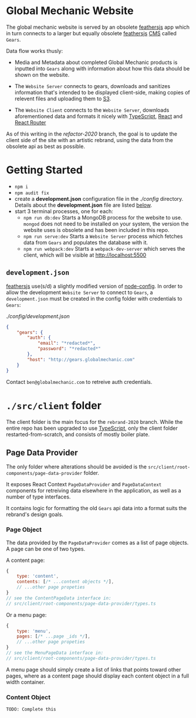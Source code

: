 # Global Mechanic Website

The global mechanic website is served by an obsolete [feathersjs](https://feathersjs.com/) app which in turn connects to a larger but equally obsolete [feathersjs](https://feathersjs.com/) [CMS](https://en.wikipedia.org/wiki/Content_management_system) called `Gears`.

Data flow works thusly:

- Media and Metadata about completed Global Mechanic products is inputted into `Gears` along with information about how this data should be shown on the website.

- The `Website Server` connects to gears, downloads and sanitizes information that's intended to be displayed client-side, making copies of relevent files and uploading them to [S3](https://aws.amazon.com/s3/).

- The `Website Client` connects to the `Website Server`, downloads aforementioned data and formats it nicely with [TypeScript](https://www.typescriptlang.org/), [React](https://reactjs.org/) and [React Router](https://reacttraining.com/react-router/web/guides/quick-start) 

As of this writing in the *refactor-2020* branch, the goal is to update the client side of the site with an artistic rebrand, using the data from the obsolete api as best as possible.

# Getting Started

- `npm i` 
- `npm audit fix` 
- create a **development.json** configuration file in the *./config* directory. Details about the **development.json** file are listed [below](#Development.JSON).
- start 3 terminal processes, one for each:
    - `npm run db:dev` Starts a MongoDB process for the website to use. `mongod` does not need to be installed on your system, the version the website uses is obsolete and has been included in this repo.
    - `npm run serve:dev` Starts a `Website Server` process which fetches data from `Gears` and populates the database with it.
    - `npm run webpack:dev` Starts a `webpack-dev-server` which serves the client, which will be visible at [http://localhost:5500]()

## `development.json`
[feathersjs](https://feathersjs.com/) use(s/d) a slightly modified version of [node-config](https://www.npmjs.com/package/config). In order to allow the development `Website Server` to connect to `Gears`, a `development.json` must be created in the config folder with credentials to `Gears`:

*./config/development.json*
```json
{
    "gears": {
        "auth": {
            "email": "*redacted*",
            "password": "*redacted*"
        },
        "host": "http://gears.globalmechanic.com"
    }
}
```

Contact `ben@globalmechanic.com` to retreive auth credentials.

# `./src/client` folder

The client folder is the main focus for the `rebrand-2020` branch. While the entire repo has been upgraded to use [TypeScript](https://www.typescriptlang.org/), only the client folder restarted-from-scratch, and consists of mostly boiler plate.

## Page Data Provider

The only folder where alterations should be avoided is the `src/client/root-components/page-data-provider` folder.

It exposes React Context `PageDataProvider` and `PageDataContext` components for retreiving data elsewhere in the application, as well as a number of type interfaces. 

It contains logic for formatting the old `Gears` api data into a format suits the rebrand's design goals. 

### Page Object

The data provided by the `PageDataProvider` comes as a list of page
objects. A page can be one of two types.

A content page:
```js
{
    type: 'content',
    contents: [/* ...content objects */],
    // ...other page propeties
}
// see the ContentPageData interface in: 
// src/client/root-components/page-data-provider/types.ts
```

Or a menu page:
```js
{
    type: 'menu',
    pages: [/* ...page _ids */],
    // ...other page propeties
}
// see the MenuPageData interface in: 
// src/client/root-components/page-data-provider/types.ts
```

A menu page should simply create a list of links that points toward other pages,
where as a content page should display each content object in a full width container.

### Content Object 

``` TODO: Complete this ```

